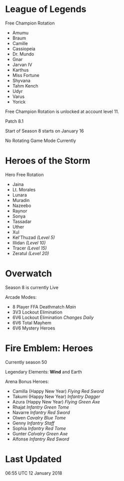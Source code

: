 # League of Legends

Free Champion Rotation

- Amumu
- Braum
- Camille
- Cassiopeia
- Dr. Mundo
- Gnar
- Jarvan IV
- Karthus
- Miss Fortune
- Shyvana
- Tahm Kench
- Udyr
- Varus
- Yorick

Free Champion Rotation is unlocked at account level 11.

Patch 8.1

Start of Season 8 starts on January 16

No Rotating Game Mode Currently

# Heroes of the Storm

Hero Free Rotation

- Jaina
- Lt. Morales
- Lunara
- Muradin
- Nazeebo
- Raynor
- Sonya
- Tassadar
- Uther
- Xul
- Kel'Thuzad *(Level 5)*
- Illidan *(Level 10)*
- Tracer *(Level 15)*
- Zeratul *(Level 20)*

# Overwatch

Season 8 is currently Live

Arcade Modes:

- 8 Player FFA Deathmatch *Main*
- 3V3 Lockout Elimination
- 6V6 Lockout Elimination *Changes Daily*
- 6V6 Total Mayhem
- 6V6 Mystery Heroes

# Fire Emblem: Heroes

Currently season 50

Legendary Elements: **Wind** and Earth

Arena Bonus Heroes:

- Camilla (Happy New Year) *Flying Red Sword*
- Takumi (Happy New Year) *Infantry Dagger*
- Azura (Happy New Year) *Flying Green Axe*
- Rhajat *Infantry Green Tome*
- Navarre *Infantry Red Sword*
- Olwen *Cavalry Blue Tome*
- Genny *Infantry Staff*
- Sophia *Infantry Red Tome*
- Gunter *Calvalry Green Axe*
- Alfonse *Infantry Red Sword*

# Last Updated

06:55 UTC 12 January 2018

